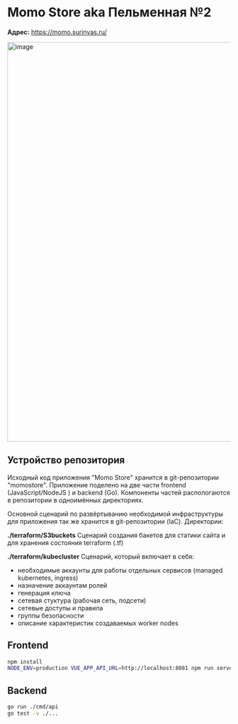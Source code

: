 # Momo Store aka Пельменная №2

**Адрес:**
https://momo.surinvas.ru/

<img width="900" alt="image" src="https://user-images.githubusercontent.com/9394918/167876466-2c530828-d658-4efe-9064-825626cc6db5.png">

## Устройство репозитория

Исходный код приложения "Momo Store" хранится в git-репозитории "momostore". 
Приложение поделено на две части frontend (JavaScript/NodeJS ) и backend (Go). 
Компоненты частей распологаются в репозитории в одноимённых директориях.

Основной сценарий по развёртыванию необходимой инфраструктуры для приложения так же хранится в git-репозитории (IaC).
Директории: 

**./terraform/S3buckets**
Сценарий создания бакетов для статики сайта и для хранения состояния terraform (.tf)

**./terraform/kubecluster**
Сценарий, который включает в себя:
- необходимые аккаунты для работы отдельных сервисов (managed kubernetes, ingress)
- назначение аккаунтам ролей
- генерация ключа
- сетевая стуктура (рабочая сеть, подсети)
- сетевые доступы и правила
- группы безопасности
- описание характеристик создаваемых worker nodes




## Frontend

```bash
npm install
NODE_ENV=production VUE_APP_API_URL=http://localhost:8081 npm run serve
```

## Backend

```bash
go run ./cmd/api
go test -v ./... 
```

